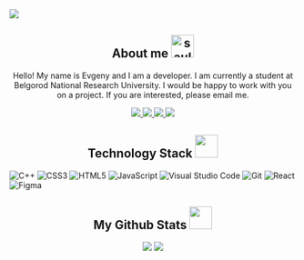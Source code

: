 <img src="https://i.pinimg.com/originals/2c/0e/9e/2c0e9ed04ed613c8b40468ad7c36e74a.jpg"  />

<h2 align="center">About me <img src="https://cdn3.emoji.gg/emojis/9014-saulmoment.png" width="40px" height="40px" alt="saulmoment"></h2>

<p align="center">
Hello! My name is Evgeny and I am a developer. I am currently a student at Belgorod National Research University. I would be happy to work with you on a project. If you are interested, please email me. 
</p>

<p align="center">
 
 <a href="mailto: roflendler@gmail.com"/>
 <img src="https://img.shields.io/badge/Gmail-D14836?style=for-the-badge&logo=gmail&logoColor=white&link=mailto:roflendler@gmail.com"/>
</a>
 
  <a href="https://twitter.com/ClownGlock">
 <img src="https://img.shields.io/badge/Twitter-%231DA1F2.svg?style=for-the-badge&logo=Twitter&logoColor=white&link=https://twitter.com/ClownGlock"/>
</a>

<a href="https://discordapp.com/users/401821618084773910">
 <img src="https://img.shields.io/badge/Discord-%235865F2.svg?style=for-the-badge&logo=discord&logoColor=white&link=https://discordapp.com/users/401821618084773910"/>
</a>
   
   <a href="https://vk.com/roflendler">
 <img src="https://img.shields.io/badge/VKontakte-%232E87FB.svg?&style=for-the-badge&logo=vk&logoColor=white&link=https://vk.com/roflendler"/>
</a>
   
 </p>


<h2 align="center">Technology Stack <img src="https://cdn3.emoji.gg/emojis/8104-walter-dog.png" width="40"></h2>

<p align="center"> 
 
  ![C++](https://img.shields.io/badge/c++-%2300599C.svg?style=for-the-badge&logo=c%2B%2B&logoColor=white)
  ![CSS3](https://img.shields.io/badge/css3-%231572B6.svg?style=for-the-badge&logo=css3&logoColor=white)
  ![HTML5](https://img.shields.io/badge/html5-%23E34F26.svg?style=for-the-badge&logo=html5&logoColor=white)
  ![JavaScript](https://img.shields.io/badge/javascript-%23323330.svg?style=for-the-badge&logo=javascript&logoColor=%23F7DF1E)
  ![Visual Studio Code](https://img.shields.io/badge/Visual%20Studio%20Code-0078d7.svg?style=for-the-badge&logo=visual-studio-code&logoColor=white)
  ![Git](https://img.shields.io/badge/git-%23F05033.svg?style=for-the-badge&logo=git&logoColor=white)
  ![React](https://img.shields.io/badge/react-%2320232a.svg?style=for-the-badge&logo=react&logoColor=%2361DAFB)
  ![Figma](https://img.shields.io/badge/figma-%23F24E1E.svg?style=for-the-badge&logo=figma&logoColor=white)
 
</p>

<h2 align="center"> My Github Stats <img src="https://cdn3.emoji.gg/emojis/8135-ghost-mw2.png" width="40px" height="40px"></h2>

<p align = "center">
  <img  src = "https://github-readme-stats.vercel.app/api?username=KenieEX&show_icons=true&theme=radical&line_height=27">
  <img src = "https://github-readme-stats.vercel.app/api/top-langs/?username=KenieEX&theme=radical">
</p>

<br/>
